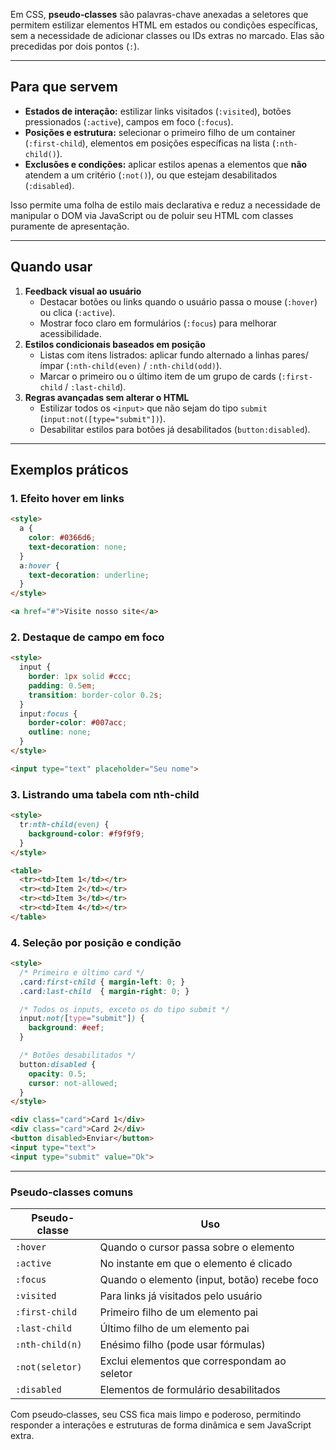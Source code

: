 Em CSS, **pseudo‑classes** são palavras-chave anexadas a seletores que permitem estilizar elementos HTML em estados ou condições específicas, sem a necessidade de adicionar classes ou IDs extras no marcado. Elas são precedidas por dois pontos (`:`).  

---

## Para que servem  
- **Estados de interação:** estilizar links visitados (`:visited`), botões pressionados (`:active`), campos em foco (`:focus`).  
- **Posições e estrutura:** selecionar o primeiro filho de um container (`:first-child`), elementos em posições específicas na lista (`:nth-child()`).  
- **Exclusões e condições:** aplicar estilos apenas a elementos que **não** atendem a um critério (`:not()`), ou que estejam desabilitados (`:disabled`).  

Isso permite uma folha de estilo mais declarativa e reduz a necessidade de manipular o DOM via JavaScript ou de poluir seu HTML com classes puramente de apresentação.

---

## Quando usar  
1. **Feedback visual ao usuário**  
   - Destacar botões ou links quando o usuário passa o mouse (`:hover`) ou clica (`:active`).  
   - Mostrar foco claro em formulários (`:focus`) para melhorar acessibilidade.  
2. **Estilos condicionais baseados em posição**  
   - Listas com itens listrados: aplicar fundo alternado a linhas pares/ímpar (`:nth-child(even)` / `:nth-child(odd)`).  
   - Marcar o primeiro ou o último item de um grupo de cards (`:first-child` / `:last-child`).  
3. **Regras avançadas sem alterar o HTML**  
   - Estilizar todos os `<input>` que não sejam do tipo `submit` (`input:not([type="submit"])`).  
   - Desabilitar estilos para botões já desabilitados (`button:disabled`).  

---

## Exemplos práticos  

### 1. Efeito hover em links  
```html
<style>
  a {
    color: #0366d6;
    text-decoration: none;
  }
  a:hover {
    text-decoration: underline;
  }
</style>

<a href="#">Visite nosso site</a>
```

### 2. Destaque de campo em foco  
```html
<style>
  input {
    border: 1px solid #ccc;
    padding: 0.5em;
    transition: border-color 0.2s;
  }
  input:focus {
    border-color: #007acc;
    outline: none;
  }
</style>

<input type="text" placeholder="Seu nome">
```

### 3. Listrando uma tabela com nth-child  
```html
<style>
  tr:nth-child(even) {
    background-color: #f9f9f9;
  }
</style>

<table>
  <tr><td>Item 1</td></tr>
  <tr><td>Item 2</td></tr>
  <tr><td>Item 3</td></tr>
  <tr><td>Item 4</td></tr>
</table>
```

### 4. Seleção por posição e condição  
```html
<style>
  /* Primeiro e último card */
  .card:first-child { margin-left: 0; }
  .card:last-child  { margin-right: 0; }

  /* Todos os inputs, exceto os do tipo submit */
  input:not([type="submit"]) {
    background: #eef;
  }

  /* Botões desabilitados */
  button:disabled {
    opacity: 0.5;
    cursor: not-allowed;
  }
</style>

<div class="card">Card 1</div>
<div class="card">Card 2</div>
<button disabled>Enviar</button>
<input type="text">
<input type="submit" value="Ok">
```

---

### Pseudo‑classes comuns  

| Pseudo-classe      | Uso                                        |
|--------------------|--------------------------------------------|
| `:hover`           | Quando o cursor passa sobre o elemento     |
| `:active`          | No instante em que o elemento é clicado    |
| `:focus`           | Quando o elemento (input, botão) recebe foco |
| `:visited`         | Para links já visitados pelo usuário       |
| `:first-child`     | Primeiro filho de um elemento pai          |
| `:last-child`      | Último filho de um elemento pai            |
| `:nth-child(n)`    | Enésimo filho (pode usar fórmulas)         |
| `:not(seletor)`    | Exclui elementos que correspondam ao seletor |
| `:disabled`        | Elementos de formulário desabilitados      |

Com pseudo‑classes, seu CSS fica mais limpo e poderoso, permitindo responder a interações e estruturas de forma dinâmica e sem JavaScript extra.
